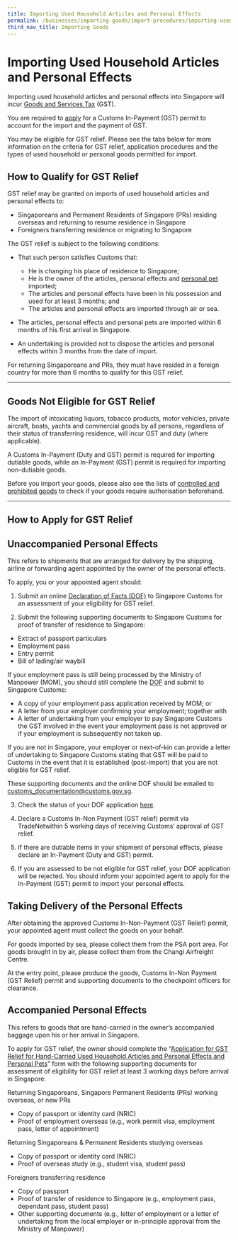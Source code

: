 ```yaml
---
title: Importing Used Household Articles and Personal Effects
permalink: /businesses/importing-goods/import-procedures/importing-used-household-articles-and-personal-effects
third_nav_title: Importing Goods
---
```


# Importing Used Household Articles and Personal Effects

Importing used household articles and personal effects into Singapore will incur  [Goods and Services Tax](/businesses/valuation-duties-taxes--fees/goods-and-services-tax-gst) (GST).

You are required to  [apply](/businesses/importing-goods/import-procedures/) for a Customs In-Payment (GST) permit to account for the import and the payment of GST.

You may be eligible for GST relief. Please see the tabs below for more information on the criteria for GST relief, application procedures and the types of used household or personal goods permitted for import.

## How to Qualify for GST Relief
GST relief may be granted on imports of used household articles and personal effects to:

-   Singaporeans and Permanent Residents of Singapore (PRs) residing overseas and returning to resume residence in Singapore
-   Foreigners transferring residence or migrating to Singapore

The GST relief is subject to the following conditions:

-   That such person satisfies Customs that:
    
    -   He is changing his place of residence to Singapore;
    -   He is the owner of the articles, personal effects and [personal pet](/businesses/importing-goods/import-procedures/importing-of-personal-pets) imported;
    -   The articles and personal effects have been in his possession and used for at least 3 months; and
    -   The articles and personal effects are imported through air or sea.

-   The articles, personal effects and personal pets are imported within 6 months of his first arrival in Singapore.

-   An undertaking is provided not to dispose the articles and personal effects within 3 months from the date of import.

For returning Singaporeans and PRs, they must have resided in a foreign country for more than 6 months to qualify for this GST relief.

***

## Goods Not Eligible for GST Relief
The import of intoxicating liquors, tobacco products, motor vehicles, private aircraft, boats, yachts and commercial goods by all persons, regardless of their status of transferring residence, will incur GST and duty (where applicable).

A Customs In-Payment (Duty and GST) permit is required for importing dutiable goods, while an In-Payment (GST) permit is required for importing non-dutiable goods.

Before you import your goods, please also see the lists of [controlled and prohibited goods](/businesses/importing-goods/controlled-and-prohibited-goods-for-import) to check if your goods require authorisation beforehand.

***

## How to Apply for GST Relief


## Unaccompanied Personal Effects
This refers to shipments that are arranged for delivery by the shipping, airline or forwarding agent appointed by the owner of the personal effects.

To apply, you or your appointed agent should:

1) Submit an online [Declaration of Facts (DOF)](https://www.tradenet.gov.sg/TN41/tds/pe/appFormPEServlet.do?action=formPrepareSTDAlone&APPLICATION_ID=TXWP) to Singapore Customs for an assessment of your eligibility for GST relief.

2) Submit the following supporting documents to Singapore Customs for proof of transfer of residence to Singapore:

-   Extract of passport particulars
-   Employment pass
-   Entry permit
-   Bill of lading/air waybill

If your employment pass is still being processed by the Ministry of Manpower (MOM), you should still complete the [DOF](https://www.tradenet.gov.sg/TN41/tds/pe/appFormPEServlet.do?action=formPrepareSTDAlone&APPLICATION_ID=TXWP) and submit to Singapore Customs:

-   A copy of your employment pass application received by MOM; or
-   A letter from your employer confirming your employment; together with
-   A letter of undertaking from your employer to pay Singapore Customs the GST involved in the event your employment pass is not approved or if your employment is subsequently not taken up.

If you are not in Singapore, your employer or next-of-kin can provide a letter of undertaking to Singapore Customs stating that GST will be paid to Customs in the event that it is established (post-import) that you are not eligible for GST relief.

These supporting documents and the online DOF should be emailed to [customs_documentation@customs.gov.sg](mailto:customs_documentation@customs.gov.sg).

3) Check the status of your DOF application  [here](https://www.tradenet.gov.sg/TN41/tds/pe/appFormPEServlet.do?action=enquire&APPLICATION_ID=TXWP).

4) Declare a Customs In-Non Payment (GST relief) permit via TradeNetwithin 5 working days of receiving Customs’ approval of GST relief.

5) If there are dutiable items in your shipment of personal effects, please declare an In-Payment (Duty and GST) permit.

6) If you are assessed to be not eligible for GST relief, your DOF application will be rejected. You should inform your appointed agent to apply for the In-Payment (GST) permit to import your personal effects.

## Taking Delivery of the Personal Effects
After obtaining the approved Customs In-Non-Payment (GST Relief) permit, your appointed agent must collect the goods on your behalf.

For goods imported by sea, please collect them from the PSA port area. For goods brought in by air, please collect them from the Changi Airfreight Centre.

At the entry point, please produce the goods, Customs In-Non Payment (GST Relief) permit and supporting documents to the checkpoint officers for clearance.

## Accompanied Personal Effects
This refers to goods that are hand-carried in the owner’s accompanied baggage upon his or her arrival in Singapore.

To apply for GST relief, the owner should complete the “[Application for GST Relief for Hand-Carried Used Household Articles and Personal Effects and Personal Pets](/eservices/customs-forms-and-service-links)” form with the following supporting documents for assessment of eligibility for GST relief at least 3 working days before arrival in Singapore:

Returning Singaporeans, Singapore Permanent Residents (PRs) working overseas, or new PRs

-   Copy of passport or identity card (NRIC)
-   Proof of employment overseas (e.g., work permit visa, employment pass, letter of appointment)

Returning Singaporeans & Permanent Residents studying overseas

-   Copy of passport or identity card (NRIC)
-   Proof of overseas study (e.g., student visa, student pass)

Foreigners transferring residence

-   Copy of passport
-   Proof of transfer of residence to Singapore (e.g., employment pass, dependant pass, student pass)
-   Other supporting documents (e.g., letter of employment or a letter of undertaking from the local employer or in-principle approval from the Ministry of Manpower)

